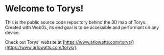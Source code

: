 # Welcome to Torys!

This is the public source code repository behind the 3D map of Torys. Created with WebGL, its end goal is to be accessible and performant on any device.

Check out Torys' website at [https://www.arlowatts.com/torys/](https://www.arlowatts.com/torys/).
